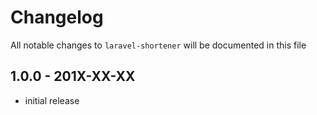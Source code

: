 # Changelog

All notable changes to `laravel-shortener` will be documented in this file

## 1.0.0 - 201X-XX-XX

- initial release
